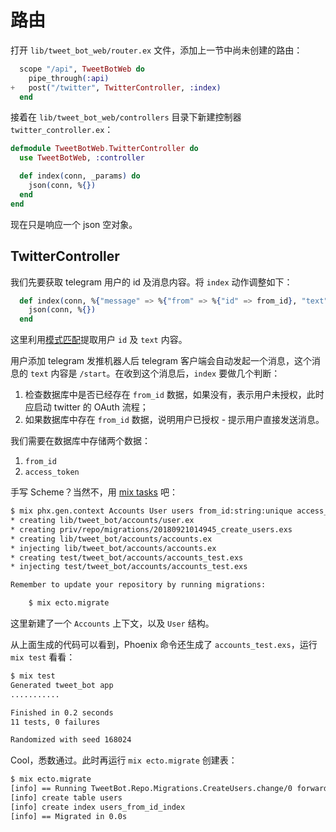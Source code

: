# 路由

打开 `lib/tweet_bot_web/router.ex` 文件，添加上一节中尚未创建的路由：

```elixir
  scope "/api", TweetBotWeb do
    pipe_through(:api)
+   post("/twitter", TwitterController, :index)
  end
```
接着在 `lib/tweet_bot_web/controllers` 目录下新建控制器 `twitter_controller.ex`：

```elixir
defmodule TweetBotWeb.TwitterController do
  use TweetBotWeb, :controller

  def index(conn, _params) do
    json(conn, %{})
  end
end
```
现在只是响应一个 json 空对象。

## TwitterController

我们先要获取 telegram 用户的 id 及消息内容。将 `index` 动作调整如下：

```elixir
  def index(conn, %{"message" => %{"from" => %{"id" => from_id}, "text" => text}}) do
    json(conn, %{})
  end
```
这里利用[模式匹配](https://elixir-lang.org/getting-started/pattern-matching.html)提取用户 `id` 及 `text` 内容。

用户添加 telegram 发推机器人后 telegram 客户端会自动发起一个消息，这个消息的 `text` 内容是 `/start`。在收到这个消息后，`index` 要做几个判断：

1. 检查数据库中是否已经存在 `from_id` 数据，如果没有，表示用户未授权，此时应启动 twitter 的 OAuth 流程；
2. 如果数据库中存在 `from_id` 数据，说明用户已授权 - 提示用户直接发送消息。

我们需要在数据库中存储两个数据：

1. `from_id`
2. `access_token`

手写 Scheme？当然不，用 [mix tasks](https://hexdocs.pm/phoenix/Mix.Tasks.Phx.Gen.Context.html#content) 吧：

```sh
$ mix phx.gen.context Accounts User users from_id:string:unique access_token:string
* creating lib/tweet_bot/accounts/user.ex
* creating priv/repo/migrations/20180921014945_create_users.exs
* creating lib/tweet_bot/accounts/accounts.ex
* injecting lib/tweet_bot/accounts/accounts.ex
* creating test/tweet_bot/accounts/accounts_test.exs
* injecting test/tweet_bot/accounts/accounts_test.exs

Remember to update your repository by running migrations:

    $ mix ecto.migrate
```
这里新建了一个 `Accounts` 上下文，以及 `User` 结构。

从上面生成的代码可以看到，Phoenix 命令还生成了 `accounts_test.exs`，运行 `mix test` 看看：

```sh
$ mix test
Generated tweet_bot app
...........

Finished in 0.2 seconds
11 tests, 0 failures

Randomized with seed 168024
```
Cool，悉数通过。此时再运行 `mix ecto.migrate` 创建表：

```sh
$ mix ecto.migrate
[info] == Running TweetBot.Repo.Migrations.CreateUsers.change/0 forward
[info] create table users
[info] create index users_from_id_index
[info] == Migrated in 0.0s
```

